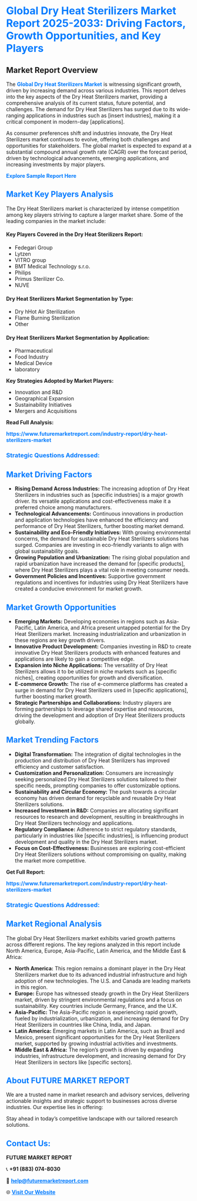 <h1 style="color: #007BFF;">Global Dry Heat Sterilizers Market Report 2025-2033: Driving Factors, Growth Opportunities, and Key Players</h1>

<section id="overview">
<h2>Market Report Overview</h2>
<p>The <a href="https://www.futuremarketreport.com/industry-report/dry-heat-sterilizers-market" style="color: #007BFF; text-decoration: none;"><strong>Global Dry Heat Sterilizers Market</strong></a> is witnessing significant growth, driven by increasing demand across various industries. This report delves into the key aspects of the Dry Heat Sterilizers market, providing a comprehensive analysis of its current status, future potential, and challenges. The demand for Dry Heat Sterilizers has surged due to its wide-ranging applications in industries such as [insert industries], making it a critical component in modern-day [applications].</p>
<p>As consumer preferences shift and industries innovate, the Dry Heat Sterilizers market continues to evolve, offering both challenges and opportunities for stakeholders. The global market is expected to expand at a substantial compound annual growth rate (CAGR) over the forecast period, driven by technological advancements, emerging applications, and increasing investments by major players.</p>
</section>

<section id="overview">
<p><a href="https://www.futuremarketreport.com/request-sample/reportId=59407" style="color: #007BFF; text-decoration: none;"><strong>Explore Sample Report Here</strong></a></p>
</section>

<section id="key-players">
<h2 style="color: #007BFF;">Market Key Players Analysis</h2>
<p>The Dry Heat Sterilizers market is characterized by intense competition among key players striving to capture a larger market share. Some of the leading companies in the market include:</p>
<h4>Key Players Covered in the Dry Heat Sterilizers Report:</h4>
<ul><li>Fedegari Group</li><li>Lytzen</li><li>VITRO group</li><li>BMT Medical Technology s.r.o.</li><li>Philips</li><li>Primus Sterilizer Co.</li><li>NUVE</li></ul>
<h4>Dry Heat Sterilizers Market Segmentation by Type:</h4>
<ul><li>Dry hHot Air Sterilization</li><li>Flame Burning Sterilization</li><li>Other</li></ul>

<h4>Dry Heat Sterilizers Market Segmentation by Application:</h4>
<ul><li>Pharmaceutical</li><li>Food Industry</li><li>Medical Device</li><li>laboratory</li></ul>
<p><strong>Key Strategies Adopted by Market Players:</strong></p>
<ul>
<li>Innovation and R&D</li>
<li>Geographical Expansion</li>
<li>Sustainability Initiatives</li>
<li>Mergers and Acquisitions</li>
</ul>
</section>

<section>
<p><strong>Read Full Analysis: </strong></p><a href="https://www.futuremarketreport.com/industry-report/dry-heat-sterilizers-market" style="color: #007BFF; text-decoration: none;"><strong>https://www.futuremarketreport.com/industry-report/dry-heat-sterilizers-market</strong></a>
<h3 style="color: #007BFF;">Strategic Questions Addressed:</h3>
</section>

<section id="driving-factors">
<h2 style="color: #007BFF;">Market Driving Factors</h2>
<ul>
<li><strong>Rising Demand Across Industries:</strong> The increasing adoption of Dry Heat Sterilizers in industries such as [specific industries] is a major growth driver. Its versatile applications and cost-effectiveness make it a preferred choice among manufacturers.</li>
<li><strong>Technological Advancements:</strong> Continuous innovations in production and application technologies have enhanced the efficiency and performance of Dry Heat Sterilizers, further boosting market demand.</li>
<li><strong>Sustainability and Eco-Friendly Initiatives:</strong> With growing environmental concerns, the demand for sustainable Dry Heat Sterilizers solutions has surged. Companies are investing in eco-friendly variants to align with global sustainability goals.</li>
<li><strong>Growing Population and Urbanization:</strong> The rising global population and rapid urbanization have increased the demand for [specific products], where Dry Heat Sterilizers plays a vital role in meeting consumer needs.</li>
<li><strong>Government Policies and Incentives:</strong> Supportive government regulations and incentives for industries using Dry Heat Sterilizers have created a conducive environment for market growth.</li>
</ul>
</section>

<section id="growth-opportunities">
<h2 style="color: #007BFF;">Market Growth Opportunities</h2>
<ul>
<li><strong>Emerging Markets:</strong> Developing economies in regions such as Asia-Pacific, Latin America, and Africa present untapped potential for the Dry Heat Sterilizers market. Increasing industrialization and urbanization in these regions are key growth drivers.</li>
<li><strong>Innovative Product Development:</strong> Companies investing in R&D to create innovative Dry Heat Sterilizers products with enhanced features and applications are likely to gain a competitive edge.</li>
<li><strong>Expansion into Niche Applications:</strong> The versatility of Dry Heat Sterilizers allows it to be utilized in niche markets such as [specific niches], creating opportunities for growth and diversification.</li>
<li><strong>E-commerce Growth:</strong> The rise of e-commerce platforms has created a surge in demand for Dry Heat Sterilizers used in [specific applications], further boosting market growth.</li>
<li><strong>Strategic Partnerships and Collaborations:</strong> Industry players are forming partnerships to leverage shared expertise and resources, driving the development and adoption of Dry Heat Sterilizers products globally.</li>
</ul>
</section>

<section id="trending-factors">
<h2 style="color: #007BFF;">Market Trending Factors</h2>
<ul>
<li><strong>Digital Transformation:</strong> The integration of digital technologies in the production and distribution of Dry Heat Sterilizers has improved efficiency and customer satisfaction.</li>
<li><strong>Customization and Personalization:</strong> Consumers are increasingly seeking personalized Dry Heat Sterilizers solutions tailored to their specific needs, prompting companies to offer customizable options.</li>
<li><strong>Sustainability and Circular Economy:</strong> The push towards a circular economy has driven demand for recyclable and reusable Dry Heat Sterilizers solutions.</li>
<li><strong>Increased Investment in R&D:</strong> Companies are allocating significant resources to research and development, resulting in breakthroughs in Dry Heat Sterilizers technology and applications.</li>
<li><strong>Regulatory Compliance:</strong> Adherence to strict regulatory standards, particularly in industries like [specific industries], is influencing product development and quality in the Dry Heat Sterilizers market.</li>
<li><strong>Focus on Cost-Effectiveness:</strong> Businesses are exploring cost-efficient Dry Heat Sterilizers solutions without compromising on quality, making the market more competitive.</li>
</ul>
</section>

<section>
<p><strong>Get Full Report: </strong></p><a href="https://www.futuremarketreport.com/industry-report/dry-heat-sterilizers-market" style="color: #007BFF; text-decoration: none;"><strong>https://www.futuremarketreport.com/industry-report/dry-heat-sterilizers-market</strong></a>
<h3 style="color: #007BFF;">Strategic Questions Addressed:</h3>
</section>


<section id="regional-analysis">
<h2 style="color: #007BFF;">Market Regional Analysis</h2>
<p>The global Dry Heat Sterilizers market exhibits varied growth patterns across different regions. The key regions analyzed in this report include North America, Europe, Asia-Pacific, Latin America, and the Middle East & Africa:</p>
<ul>
<li><strong>North America:</strong> This region remains a dominant player in the Dry Heat Sterilizers market due to its advanced industrial infrastructure and high adoption of new technologies. The U.S. and Canada are leading markets in this region.</li>
<li><strong>Europe:</strong> Europe has witnessed steady growth in the Dry Heat Sterilizers market, driven by stringent environmental regulations and a focus on sustainability. Key countries include Germany, France, and the U.K.</li>
<li><strong>Asia-Pacific:</strong> The Asia-Pacific region is experiencing rapid growth, fueled by industrialization, urbanization, and increasing demand for Dry Heat Sterilizers in countries like China, India, and Japan.</li>
<li><strong>Latin America:</strong> Emerging markets in Latin America, such as Brazil and Mexico, present significant opportunities for the Dry Heat Sterilizers market, supported by growing industrial activities and investments.</li>
<li><strong>Middle East & Africa:</strong> The region’s growth is driven by expanding industries, infrastructure development, and increasing demand for Dry Heat Sterilizers in sectors like [specific sectors].</li>
</ul>
</section>

<footer>
<h2 style="color: #007BFF;">About FUTURE MARKET REPORT</h2>
<p>We are a trusted name in market research and advisory services, delivering actionable insights and strategic support to businesses across diverse industries. Our expertise lies in offering:</p>

<p>Stay ahead in today’s competitive landscape with our tailored research solutions.</p>

<h2 style="color: #007BFF;">Contact Us:</h2>
<p><strong>FUTURE MARKET REPORT</strong></p>
<p>📞 <strong>+91 (883) 074-8030</strong></p>
<p>📧 <strong><a href="mailto:help@futuremarketreport.com" style="color: #007BFF;">help@futuremarketreport.com</a></strong></p>
<p>🌐 <strong><a href="https://www.futuremarketreport.com/" style="color: #007BFF;">Visit Our Website</a></strong></p>
</footer>